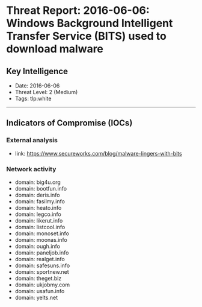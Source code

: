 # Threat Report: 2016-06-06: Windows Background Intelligent Transfer Service (BITS) used to download malware


## Key Intelligence
* Date: 2016-06-06
* Threat Level: 2 (Medium)
* Tags: tlp:white

---

## Indicators of Compromise (IOCs)
### External analysis
* link: https://www.secureworks.com/blog/malware-lingers-with-bits

### Network activity
* domain: big4u.org
* domain: bootfun.info
* domain: deris.info
* domain: fasilmy.info
* domain: heato.info
* domain: legco.info
* domain: likerut.info
* domain: listcool.info
* domain: monoset.info
* domain: moonas.info
* domain: ough.info
* domain: paneljob.info
* domain: realget.info
* domain: safesuns.info
* domain: sportnew.net
* domain: theget.biz
* domain: ukjobmy.com
* domain: usafun.info
* domain: yelts.net
